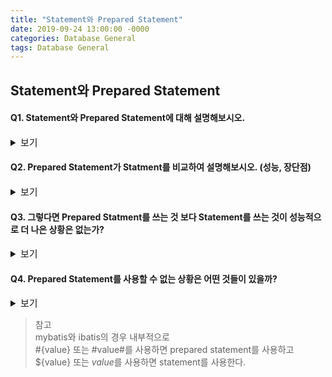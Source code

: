 ```yaml
---
title: "Statement와 Prepared Statement"
date: 2019-09-24 13:00:00 -0000
categories: Database General
tags: Database General
---
```


## Statement와 Prepared Statement

#### Q1. Statement와 Prepared Statement에 대해 설명해보시오.

<details><summary style="font-size:15px">보기</summary>
  
---

Java에서는 쿼리를 Statement 혹은 Prepared Statement라는 객체에 담아 DB에 전달하는데  
Statement는 완성된 정적 쿼리가 DB로 전달되는 방식을 말하고  
Prepared Statement는 쿼리를 미리 컴파일하고 사용될 파라미터와 함께 DB로 전달되는 방식을 말한다.  

---

</details>

#### Q2. Prepared Statement가 Statment를 비교하여 설명해보시오. (성능, 장단점)

<details><summary style="font-size:15px">보기</summary>

---

Prepared Statement가 대부분의 경우에서 Statement보다 낫다.  
DB는 쿼리 수행시 다음의 3단계를 거친다.  
  
1) 쿼리 분석
2) 쿼리 컴파일
3) 쿼리 수행
  
**성능적인 측면**  
Prepared Statement는 미리 컴파일된 SQL문을 사용하기 때문에 "쿼리분석"과 "쿼리컴파일" 과정이 생략된다.  
하지만 Statement는 매번 쿼리 분석과 컴파일 과정을 거치지 때문에 전체 수행 속도가 상대적으로 느리다.  
  
또한 Prepared Statement는 자주 사용하는 쿼리에 대해 컴파일 결과를 주로 캐시해놓고 사용한다.  
쿼리 자체는 동일하고 사용되는 파라미터만 변경되는 것이기 때문에 재사용률이 Statement보다 높다.  
  
  
**보안적인 측면**  
Prepare Statement는 쿼리는 동일하고 사용되는 파라미터만 변경되기 때문에 SQL Injection으로부터 안전하다.  
반면에 Statement는 사용자 입력으로부터 쿼리가 생상되므로 Injection의 위험이 있다.  
  
따라서 항상 Statement보다 Prepared Statement를 사용하는 습관을 들이는게 좋다.  
  
**요약**  
> 성능적인 면에서 미리 컴파일 되어 있기도 하고 캐시 사용률이 높아 Prepared Statement가 우수  
> 보안적인 면에서 SQL Injection 위험으로부터 안전하기 때문에 Prepared Statement가 우수  

---

</details>

#### Q3. 그렇다면 Prepared Statment를 쓰는 것 보다 Statement를 쓰는 것이 성능적으로 더 나은 상황은 없는가?

<details><summary style="font-size:15px">보기</summary>

---

쿼리 자체가 변하지 않는 경우, 즉 쿼리와 결과가 거의 동일한 경우에 대해서는 Statement가 낫다.  
  
왜냐하면 Prepared Statement는 쿼리를 캐시하여 사용하는데  
DB는 쿼리가 같고 자주 사용된다면 해당 결과까지 캐싱하여 제공한다.  
  
DB 데이터 접근 과정을 거치지 않고 캐시에서 바로 데이터를 제공해주기 때문에 빠를 수 있다.  

---

</details>

#### Q4. Prepared Statement를 사용할 수 없는 상황은 어떤 것들이 있을까?

<details><summary style="font-size:15px">보기</summary>

---

Dynamic SQL를 사용해야 하는 경우엔 Prepared Statement를 사용 할 수 없다.  
  
예를 들면  
1) 어떤 조건에 따라 조회하는 칼럼이 달라진다던지
2) 조건에 따라 쿼리 자체가 달라진다던지
3) 조건에 따라 join하는 테이블이 달라진다던지
등등...  

이렇게 Dynamic SQL을 사용해야 하는 경우에는 Prepared Statement를 사용할 수 없다.  

---

</details>

> 참고  
> mybatis와 ibatis의 경우 내부적으로  
> #{value} 또는 #value#를 사용하면 prepared statement를 사용하고  
> ${value} 또는 $value$를 사용하면 statement를 사용한다.  
